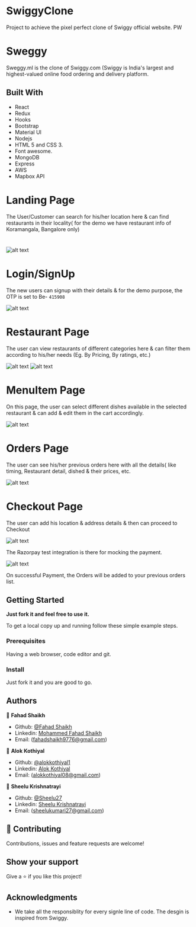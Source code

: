 # SwiggyClone
Project to achieve the pixel perfect clone of Swiggy official website.
PW 
# Sweggy 

Sweggy.ml is the clone of Swiggy.com (Swiggy is India's largest and highest-valued online food ordering and delivery platform. 

## Built With

  - React
  - Redux
  - Hooks
  - Bootstrap
  - Material UI
  - Nodejs
  - HTML 5 and CSS 3.
  - Font awesome.
  - MongoDB
  - Express
  - AWS
  - Mapbox API
  


# Landing Page
The User/Customer can search for his/her location here & can find restaurants in their locality( for the demo we have restaurant info of Koramangala, Bangalore only)
# 
![alt text](https://github.com/AlokKothiyal1/SwiggyClone/blob/main/project_images/Screenshot%20from%202020-11-15%2022-40-19.png)

# Login/SignUp
The new users can signup with their details & for the demo purpose, the OTP is set to Be-
`415908`

![alt text](https://github.com/AlokKothiyal1/SwiggyClone/blob/main/project_images/Screenshot%20from%202020-11-15%2023-44-44.png)

# Restaurant Page
The user can view restaurants of different categories here & can filter them according to his/her needs (Eg. By Pricing, By ratings, etc.)

![alt text](https://github.com/AlokKothiyal1/SwiggyClone/blob/main/project_images/Screenshot%20from%202020-11-15%2022-40-36.png)
![alt text](https://github.com/AlokKothiyal1/SwiggyClone/blob/main/project_images/Screenshot%20from%202020-11-15%2022-40-44.png)


# MenuItem Page
On this page, the user can select different dishes available in the selected restaurant & can add & edit them in the cart accordingly.

![alt text](https://github.com/AlokKothiyal1/SwiggyClone/blob/main/project_images/Screenshot%20from%202020-11-15%2022-40-54.png)


# Orders Page
The user can see his/her previous orders here with all the details( like timing, Restaurant detail, dished & their prices, etc.

![alt text](https://github.com/AlokKothiyal1/SwiggyClone/blob/main/project_images/Screenshot%20from%202020-11-15%2022-49-45.png)

# Checkout Page
The user can add his location  & address details & then can proceed to Checkout 

![alt text](https://github.com/AlokKothiyal1/SwiggyClone/blob/main/project_images/Screenshot%20from%202020-11-15%2022-41-37.png)

The Razorpay test integration is there for mocking the payment.

![alt text](https://github.com/AlokKothiyal1/SwiggyClone/blob/main/project_images/Screenshot%20from%202020-11-15%2022-42-02.png)


On successful Payment, the Orders will be added to your previous orders list.


## Getting Started

**Just fork it and feel free to use it.**

To get a local copy up and running follow these simple example steps.

### Prerequisites

Having a web browser, code editor and git.

### Install

Just fork it and you are good to go.

## Authors

👤 **Fahad Shaikh**

- Github: [@Fahad Shaikh](https://github.com/fahdshaikh)
- Linkedin: [Mohammed Fahad Shaikh](https://www.linkedin.com/in/fahdshaikh1997/)
- Email: (fahadshaikh9776@gmail.com)

👤 **Alok Kothiyal**

- Github: [@alokkothiyal1](https://github.com/AlokKothiyal1)
- Linkedin: [Alok Kothiyal](https://www.linkedin.com/in/alok-kothiyal-025191119/)
- Email: (alokkothiyal08@gmail.com)

👤 **Sheelu Krishnatrayi**

- Github: [@Sheelu27](https://github.com/Sheelu27)
- Linkedin: [Sheelu Krishnatrayi](https://www.linkedin.com/in/sheelu-krishnatrayi-87930a1a8/)
- Email: (sheelukumari27@gmail.com)

## 🤝 Contributing

Contributions, issues and feature requests are welcome!


## Show your support

Give a ⭐️ if you like this project!

## Acknowledgments

- We take all the responsiblity for every signle line of code. The desgin is inspired from Swiggy.
